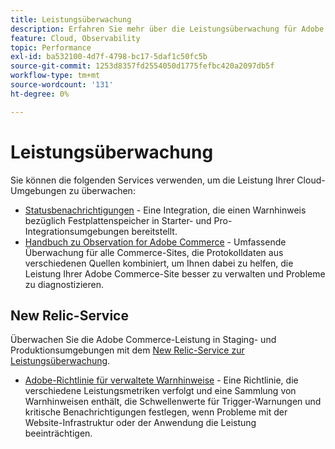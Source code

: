 ```yaml
---
title: Leistungsüberwachung
description: Erfahren Sie mehr über die Leistungsüberwachung für Adobe Commerce in der Cloud-Infrastruktur.
feature: Cloud, Observability
topic: Performance
exl-id: ba532100-4d7f-4798-bc17-5daf1c50fc5b
source-git-commit: 1253d8357fd2554050d1775fefbc420a2097db5f
workflow-type: tm+mt
source-wordcount: '131'
ht-degree: 0%

---
```


# Leistungsüberwachung

Sie können die folgenden Services verwenden, um die Leistung Ihrer Cloud-Umgebungen zu überwachen:

- [Statusbenachrichtigungen](../integrations/health-notifications.md) - Eine Integration, die einen Warnhinweis bezüglich Festplattenspeicher in Starter- und Pro-Integrationsumgebungen bereitstellt.
- [Handbuch zu Observation for Adobe Commerce](https://experienceleague.adobe.com/docs/commerce-operations/tools/observation-for-adobe-commerce/intro.html) - Umfassende Überwachung für alle Commerce-Sites, die Protokolldaten aus verschiedenen Quellen kombiniert, um Ihnen dabei zu helfen, die Leistung Ihrer Adobe Commerce-Site besser zu verwalten und Probleme zu diagnostizieren.

## New Relic-Service

Überwachen Sie die Adobe Commerce-Leistung in Staging- und Produktionsumgebungen mit dem [New Relic-Service zur Leistungsüberwachung](new-relic-service.md).

- [Adobe-Richtlinie für verwaltete Warnhinweise](investigate-performance.md#monitor-performance-with-managed-alerts) - Eine Richtlinie, die verschiedene Leistungsmetriken verfolgt und eine Sammlung von Warnhinweisen enthält, die Schwellenwerte für Trigger-Warnungen und kritische Benachrichtigungen festlegen, wenn Probleme mit der Website-Infrastruktur oder der Anwendung die Leistung beeinträchtigen.
